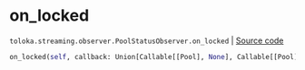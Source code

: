 # on_locked
`toloka.streaming.observer.PoolStatusObserver.on_locked` | [Source code](https://github.com/Toloka/toloka-kit/blob/v1.2.0.post1/src/streaming/observer.py#L236)

```python
on_locked(self, callback: Union[Callable[[Pool], None], Callable[[Pool], Awaitable[None]]])
```

